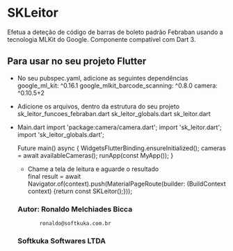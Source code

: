 # SKLeitor

Efetua a deteção de código de barras de boleto padrão Febraban
usando a tecnologia MLKit do Google.
Componente compatível com Dart 3.

## Para usar no seu projeto Flutter

- No seu pubspec.yaml, adicione as seguintes dependências
  google_ml_kit: ^0.16.1
  google_mlkit_barcode_scanning: ^0.8.0
  camera: ^0.10.5+2

- Adicione os arquivos, dentro da estrutura do seu projeto
    sk_leitor_funcoes_febraban.dart
    sk_leitor_globals.dart
    sk_leitor.dart

- Main.dart
  import 'package:camera/camera.dart';
  import 'sk_leitor.dart';
  import 'sk_leitor_globals.dart';

  Future<void> main() async {
    WidgetsFlutterBinding.ensureInitialized();
    cameras = await availableCameras();
    runApp(const MyApp());
  }

  - Chame a tela de leitura e aguarde o resultado  
  final result = await Navigator.of(context).push(MaterialPageRoute(builder: (BuildContext context) {return const SKLeitor();}));

  ### Autor: Ronaldo Melchiades Bicca
             ronaldo@softkuka.com.br
  ### Softkuka Softwares LTDA

